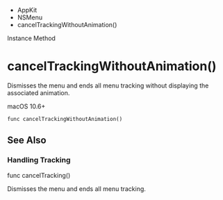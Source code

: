 

- AppKit
- NSMenu
-  cancelTrackingWithoutAnimation() 

Instance Method

# cancelTrackingWithoutAnimation()

Dismisses the menu and ends all menu tracking without displaying the associated animation.

macOS 10.6+

``` source
func cancelTrackingWithoutAnimation()
```

## See Also

### Handling Tracking

func cancelTracking()

Dismisses the menu and ends all menu tracking.

